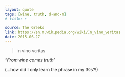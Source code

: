 ```yaml
---
layout: quote
tags: [wine, truth, d-and-m]
# title: >-
  
source: The Greeks
link: https://en.m.wikipedia.org/wiki/In_vino_veritas
date: 2015-06-27
---
```

> In vino veritas

_“From wine comes truth”_

(…how did I only learn the phrase in my 30s?!)
